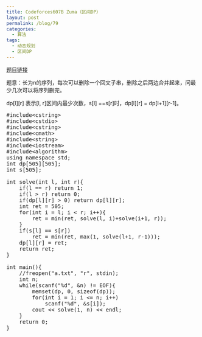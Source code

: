 ```yaml
---
title: Codeforces607B Zuma（区间DP）
layout: post
permalink: /blog/79
categories:
  - 算法
tags:
  - 动态规划
  - 区间DP
---
```

<a href="http://codeforces.com/problemset/problem/607/B" target="_blank">题目链接</a>

题意：长为n的序列，每次可以删除一个回文子串，删除之后两边合并起来，问最少几次可以将序列删完。

dp\[l\]\[r\] 表示\[l, r]区间内最少次数，s[l] ==s[r]时，dp[l\]\[r\] = dp\[l+1\]\[r-1\]。

<pre class="brush: cpp; title: ; notranslate" title="">#include&lt;cstring&gt;
#include&lt;cstdio&gt;
#include&lt;cstring&gt;
#include&lt;cmath&gt;
#include&lt;string&gt;
#include&lt;iostream&gt;
#include&lt;algorithm&gt;
using namespace std;
int dp[505][505];
int s[505];

int solve(int l, int r){
    if(l == r) return 1;
    if(l &gt; r) return 0;
    if(dp[l][r] &gt; 0) return dp[l][r];
    int ret = 505;
    for(int i = l; i &lt; r; i++){
        ret = min(ret, solve(l, i)+solve(i+1, r));
    }
    if(s[l] == s[r])
        ret = min(ret, max(1, solve(l+1, r-1)));
    dp[l][r] = ret;
    return ret;
}

int main(){
    //freopen("a.txt", "r", stdin);
    int n;
    while(scanf("%d", &n) != EOF){
        memset(dp, 0, sizeof(dp));
        for(int i = 1; i &lt;= n; i++)
            scanf("%d", &s[i]);
        cout &lt;&lt; solve(1, n) &lt;&lt; endl;
    }
    return 0;
}
</pre>